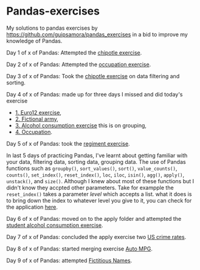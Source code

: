# Pandas-exercises
My solutions to pandas exercises by https://github.com/guipsamora/pandas_exercises in a bid to improve my knowledge of Pandas.

Day 1 of x of Pandas:
Attempted the [chipotle exercise](https://github.com/CinnamonXI/Pandas-exercises/tree/main/01%20-%20getting%20to%20know%20your%20data/exercise%202%20-%20chipo).

Day 2 of x of Pandas: Attempted the [occupation exercise](https://github.com/CinnamonXI/Pandas-exercises/tree/main/01%20-%20getting%20to%20know%20your%20data/exercise%203%20-%20occupation).

Day 3 of x of Pandas: Took the [chipotle exercise](https://github.com/CinnamonXI/Pandas-exercises/tree/main/02%20-%20filtering%20and%20sorting%20data/exercise%201%20-%20chipo) on data filtering and sorting.

Day 4 of x of Pandas: made up for three days I missed and did today's exercise
* [1. Euro12 exercise](https://github.com/CinnamonXI/Pandas-exercises/tree/main/02%20-%20filtering%20and%20sorting%20data/exercise%202%20-%20euro12),
* [2. Fictional army](https://github.com/CinnamonXI/Pandas-exercises/tree/main/02%20-%20filtering%20and%20sorting%20data/exercise%203%20-%20Fictional%20Army),
* [3. Alcohol consumption exercise](https://github.com/CinnamonXI/Pandas-exercises/tree/main/03%20-%20grouping/exercise%2001%20-%20Alcohol%20consumption) this is on grouping, 
* [4. Occupation](https://github.com/CinnamonXI/Pandas-exercises/tree/main/03%20-%20grouping/exercise%2002%20-%20Occupation).

Day 5 of x of Pandas: took the [regiment exercise](https://github.com/CinnamonXI/Pandas-exercises/tree/main/03%20-%20grouping/exercise%2003%20-%20Regiment).

In last 5 days of practicing Pandas, I've learnt about getting familiar with your data, filtering data, sorting data, grouping data. The use of Pandas functions such as `groupby()`, `sort_values()`, `sort()`, `value_counts()`, `counts()`, `set_index()`, `reset_index()`, `loc`, `iloc`, `isin()`, `agg()`, `apply()`, `unstack()`, and `size()`. Although I knew about most of these functions but I didn't know they accpted other parameters. Take for exampple the `reset_index()` takes a parameter *level* which accepts a list. what it does is to bring down the index to whatever level you give to it, you can check for the application [here](https://github.com/CinnamonXI/Pandas-exercises/blob/main/03%20-%20grouping/exercise%2002%20-%20Occupation/solution.ipynb).

Day 6 of x of Pandas: moved on to the apply folder and attempted the [student alcohol consumption exercise](https://github.com/CinnamonXI/Pandas-exercises/tree/main/04%20-%20apply/01%20-%20Students%20Alcohol%20Consumption). 

Day 7 of x of Pandas: concluded the apply exercise two [US crime rates](https://github.com/CinnamonXI/Pandas-exercises/tree/main/04%20-%20apply/02%20-%20US%20Crime%20Rates).

Day 8 of x of Pandas: started merging exercise [Auto MPG](https://github.com/CinnamonXI/Pandas-exercises/tree/main/05%20-%20merge/01%20-%20Auto%20MPG).

Day 9 of x of Pandas: attempted [Fictitious Names](https://github.com/CinnamonXI/Pandas-exercises/tree/main/05%20-%20merge/02%20-%20Fictitous%20Names).
